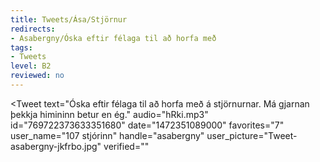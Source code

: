 ```yaml
---
title: Tweets/Ása/Stjörnur
redirects:
- Asabergny/Óska eftir félaga til að horfa með
tags:
- Tweets
level: B2
reviewed: no
---
```


<Tweet
text="Óska eftir félaga til að horfa með á stjörnurnar. Má gjarnan þekkja himininn betur en ég."
audio="hRki.mp3"
id="769722373633351680"
date="1472351089000"
favorites="7"
user_name="107 stjórinn"
handle="asabergny"
user_picture="Tweet-asabergny-jkfrbo.jpg"
verified=""
></Tweet>

